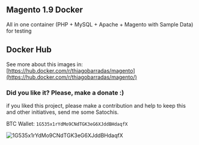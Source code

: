 ## Magento 1.9 Docker 

All in one container (PHP + MySQL + Apache + Magento with Sample Data) for testing

## Docker Hub

See more about this images in:
[https://hub.docker.com/r/thiagobarradas/magento](https://hub.docker.com/r/thiagobarradas/magento/)

### Did you like it? Please, make a donate :)

if you liked this project, please make a contribution and help to keep this and other initiatives, send me some Satochis.

BTC Wallet: `1G535x1rYdMo9CNdTGK3eG6XJddBHdaqfX`

![1G535x1rYdMo9CNdTGK3eG6XJddBHdaqfX](https://i.imgur.com/mN7ueoE.png)
